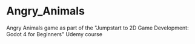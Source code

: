 # Angry_Animals
Angry Animals game as part of the "Jumpstart to 2D Game Development: Godot 4 for Beginners" Udemy course
